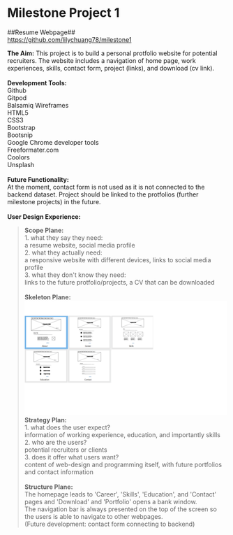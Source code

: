 # Milestone Project 1 
##Resume Webpage##
<br />
https://github.com/lilychuang78/milestone1

**The Aim:**
This project is to build a personal protfolio website for potential recruiters.
The website includes a navigation of home page, work experiences, skills, contact form, project (links), and download (cv link).<br />
<br />
**Development Tools:**<br />
Github<br />
Gitpod<br />
Balsamiq Wireframes<br />
HTML5<br />
CSS3<br />
Bootstrap<br />
Bootsnip<br />
Google Chrome developer tools<br />
Freeformater.com<br />
Coolors<br />
Unsplash<br />
<br />
**Future Functionality:**<br />
At the moment, contact form is not used as it is not connected to the backend dataset.
Project should be linked to the protfolios (further milestone projects) in the future.
<br />
<br />
**User Design Experience:**<br />
>**Scope Plane:**<br />
	1. what they say they need:<br /> a resume website, social media profile<br />
	2. what they actually need:<br /> a responsive website with different devices, links to social media profile<br />
	3. what they don't know they need:<br /> links to the future protfolio/projects, a CV that can be downloaded<br /><br />
>**Skeleton Plane:**<br />
    <img src="wireframe.png" alt="wireframes"/>
    <br />
>**Strategy Plan:**<br />
	1. what does the user expect?<br />information of working experience, education, and importantly skills<br />
	2. who are the users?<br />potential recruiters or clients<br />
	3. does it offer what users want?<br />content of web-design and programming itself, with future portfolios and contact information<br /><br />
>**Structure Plane:**<br />
	The homepage leads to 'Career', 'Skills', 'Education', and 'Contact' pages and 'Download' and 'Portfolio' opens a bank window.<br />
	The navigation bar is always presented on the top of the screen so the users is able to navigate to other webpages.<br />
	(Future development: contact form connecting to backend)
